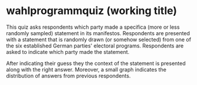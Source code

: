 # wahlprogrammquiz (working title)

This quiz asks respondents which party made a specifica (more or less randomly sampled) statement in its manifestos. 
Respondents are presented with a statement that is randomly drawn (or somehow selected) from one of the six established German parties' electoral programs. 
Respondents are asked to indicate which party made the statement. 

After indicating their guess they the context of the statement is presented along with the right answer. 
Moreover, a small graph indicates the distribution of answers from previous respondents.

